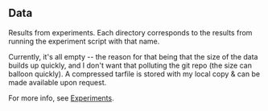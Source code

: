 ## Data

Results from experiments. Each directory corresponds to the results from running the experiment
script with that name.

Currently, it's all empty -- the reason for that being that the size of the data builds up quickly,
and I don't want that polluting the git repo (the size can balloon quickly). A compressed tarfile is
stored with my local copy & can be made available upon request.

For more info, see [Experiments](../experiments).
